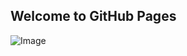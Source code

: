 ## Welcome to GitHub Pages

![Image](https://img.buzzfeed.com/buzzfeed-static/static/2014-10/26/6/enhanced/webdr08/longform-original-14836-1414320930-10.jpg?downsize=700%3A%2A&output-quality=auto&output-format=auto&output-quality=auto&output-format=auto&downsize=360:*)
